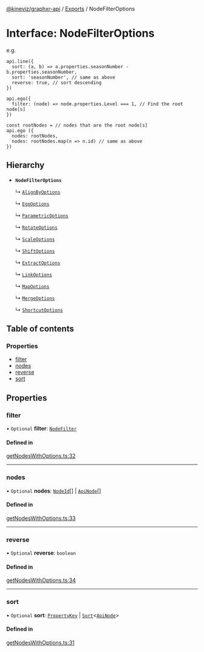 [@kineviz/graphxr-api](../README.md) / [Exports](../modules.md) / NodeFilterOptions

# Interface: NodeFilterOptions

e.g.

```
api.line({
  sort: (a, b) => a.properties.seasonNumber - b.properties.seasonNumber,
  sort: 'seasonNumber', // same as above
  reverse: true, // sort descending
})

api.ego({
  filter: (node) => node.properties.Level === 1, // Find the root node[s]
})

const rootNodes = // nodes that are the root node[s]
api.ego ({
  nodes: rootNodes,
  nodes: rootNodes.map(n => n.id) // same as above
})
```

## Hierarchy

- **`NodeFilterOptions`**

  ↳ [`AlignByOptions`](AlignByOptions.md)

  ↳ [`EgoOptions`](EgoOptions.md)

  ↳ [`ParametricOptions`](ParametricOptions.md)

  ↳ [`RotateOptions`](RotateOptions.md)

  ↳ [`ScaleOptions`](ScaleOptions.md)

  ↳ [`ShiftOptions`](ShiftOptions.md)

  ↳ [`ExtractOptions`](ExtractOptions.md)

  ↳ [`LinkOptions`](LinkOptions.md)

  ↳ [`MapOptions`](MapOptions.md)

  ↳ [`MergeOptions`](MergeOptions.md)

  ↳ [`ShortcutOptions`](ShortcutOptions.md)

## Table of contents

### Properties

- [filter](NodeFilterOptions.md#filter)
- [nodes](NodeFilterOptions.md#nodes)
- [reverse](NodeFilterOptions.md#reverse)
- [sort](NodeFilterOptions.md#sort)

## Properties

### filter

• `Optional` **filter**: [`NodeFilter`](../modules.md#nodefilter)

#### Defined in

[getNodesWithOptions.ts:32](https://bitbucket.org/kineviz/graphxr-api/src/c752a8c/src/getNodesWithOptions.ts#lines-32)

___

### nodes

• `Optional` **nodes**: [`NodeId`](../modules.md#nodeid)[] \| [`ApiNode`](../classes/ApiNode.md)[]

#### Defined in

[getNodesWithOptions.ts:33](https://bitbucket.org/kineviz/graphxr-api/src/c752a8c/src/getNodesWithOptions.ts#lines-33)

___

### reverse

• `Optional` **reverse**: `boolean`

#### Defined in

[getNodesWithOptions.ts:34](https://bitbucket.org/kineviz/graphxr-api/src/c752a8c/src/getNodesWithOptions.ts#lines-34)

___

### sort

• `Optional` **sort**: [`PropertyKey`](../modules.md#propertykey) \| [`Sort`](../modules.md#sort)<[`ApiNode`](../classes/ApiNode.md)\>

#### Defined in

[getNodesWithOptions.ts:31](https://bitbucket.org/kineviz/graphxr-api/src/c752a8c/src/getNodesWithOptions.ts#lines-31)
